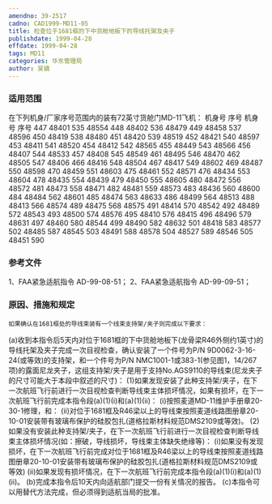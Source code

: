 ```yaml
---
amendno: 39-2517
cadno: CAD1999-MD11-05
title: 检查位于1681框的下中货舱地板下的导线托架及夹子
publishdate: 1999-04-28
effdate: 1999-04-28
tags: MD11
categories: 华东管理局
author: 吴镝
---
```


### 适用范围 
在下列机身/厂家序号范围内的装有72英寸货舱门MD-11飞机：
机身号 序号  机身号 序号
447 48401 535 48554
448 48402 536 48479
449 48458 537 48596
450 48419 538 48480
451 48420 539 48519
452 48421 540 48597
453 48411 541 48520
454 48412 542 48565
455 48449 543 48566
456 48407 544 48533
457 48408 545 48549
461 48495 546 48470
462 48505 547 48406
466 48416 548 48504
467 48417 549 48602
469 48487 550 48598
470 48459 551 48603 475 48461 552 48571 476 48434 553 48604 478 48435 554 48439 479 48450 555 48605 480 48472 556 48572 481 48473 558 48471 482 48481 559 48573 483 48436 560 48600 484 48484 562 48601 485 48474 563 48633 486 48499 564 48513 488 48413 566 48574 489 48475 568 48575 491 48414 570 48542 492 48489 572 48543 493 48500 574 48576 495 48410 576 48415 496 48496 579 48631 497 48460 580 48544 499 48490 582 48632 501 48418 583 48577 502 48485 587 48545 503 48491 588 48578 504 48527 589 48546 505 48451 590

### 参考文件
1、FAA紧急适航指令 AD-99-08-51；
 2、FAA紧急适航指令 AD-99-09-51；

### 原因、措施和规定 
    如果确认在1681框处的导线束装有一个线束支持架/夹子则完成以下要求： 
(a)收到本指令后5天内对位于1681框的下中货舱地板下(龙骨梁R46外侧约1英寸)的导线托架及夹子完成一次目视检查，确认安装了一个件号为P/N 9D0062-3-16-24(或等效)的支持架，和一个件号为P/N NMC1001-1或383-1(参见图1，14/267项)的露面尼龙夹子，这组支持架/夹子是用于支持No.AGS9110的导线束(尼龙夹子的尺寸可能大于本段中叙述的尺寸)： 
    (1)如果发现安装了此种支持架/夹子，在下一次航班飞行前进行一次目视检查判断导线束主体损坏情况，如果有损坏，在下一次航班飞行前完成本指令段(a)(1)(i)和(a)(1)(ii)： 
(i)按照麦道MD-11维护手册章20-30-1修理，和： 
        (ii)对位于1681框及R46梁以上的导线束按照麦道线路图册章20-10-01安装带有玻璃布保护的硅胶包扎(道格拉斯材料规范DMS2109或等效)。 
    (2)如果没有安装此种支持架/夹子，在下一次航班飞行前进行一次目视检查判断导线束主体损坏情况(如：擦破，导线损坏，导线束主体缺失绝缘等)： 
        (i)如果没有发现损坏，在下一次航班飞行前完成对位于1681框及R46梁以上的导线束按照麦道线路图册章20-10-01安装带有玻璃布保护的硅胶包扎(道格拉斯材料规范DMS2109或等效) 
        (ii)如果发现有损坏情况，在下一次航班飞行前完成本指令段(a)(1)(i)和(a)(1)(ii)。 
(b)完成本指令后10天内向适航部门提交一份有关情况的报告。 
(c)本指令可以用替代方法完成，但必须得到适航当局的批准。 


